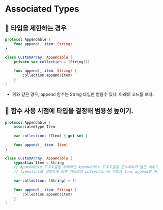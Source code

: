 # Associated Types

## 🍎 타입을 제한하는 경우
```swift
protocol Appendable {
    func append(_ item: String)
}

class CustomArray: Appendable {
    private var collection = [String]()
    
    func append(_ item: String) {
        collection.append(item)
    }
}
```
- 위와 같은 경우, append 함수는 String 타입만 받을수 있다. 아래의 코드를 보자.

## 🍎 함수 사용 시점에 타입을 결정해 범용성 높이기.
```swift
protocol Appendable {
    associatedtype Item
    
    var collection: [Item] { get set }
    
    func append(_ item: Item)
}

class CustomArray: Appendable {
    typealias Item = String 
    // Appendable 프로토콜을 채택하면 Appendable 프로토콜을 준수하라며 빨간 에러가 생긴다. 그럼 먼저 typealias를 설정한다. 
    // typealias를 설정하게 되면 자동으로 collection의 타입과 func append의 파라미터 타입은 typealias의 값으로 설정된다.
    
    var collection: [String] = []
    
    func append(_ item: String) {
        collection.append(item)    
    }
}
```
